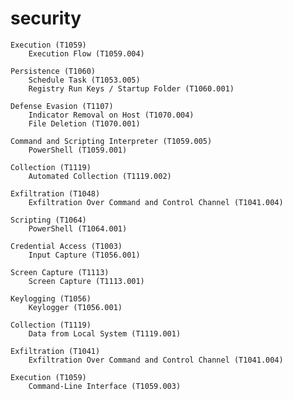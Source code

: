 # security
    Execution (T1059)
        Execution Flow (T1059.004)

    Persistence (T1060)
        Schedule Task (T1053.005)
        Registry Run Keys / Startup Folder (T1060.001)

    Defense Evasion (T1107)
        Indicator Removal on Host (T1070.004)
        File Deletion (T1070.001)

    Command and Scripting Interpreter (T1059.005)
        PowerShell (T1059.001)

    Collection (T1119)
        Automated Collection (T1119.002)

    Exfiltration (T1048)
        Exfiltration Over Command and Control Channel (T1041.004)

    Scripting (T1064)
        PowerShell (T1064.001)

    Credential Access (T1003)
        Input Capture (T1056.001)

    Screen Capture (T1113)
        Screen Capture (T1113.001)

    Keylogging (T1056)
        Keylogger (T1056.001)

    Collection (T1119)
        Data from Local System (T1119.001)

    Exfiltration (T1041)
        Exfiltration Over Command and Control Channel (T1041.004)

    Execution (T1059)
        Command-Line Interface (T1059.003)
